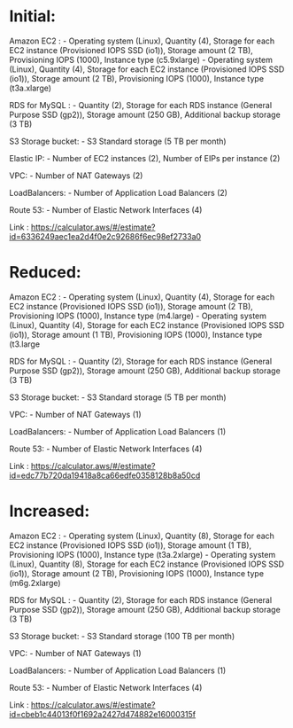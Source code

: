
# Initial:

Amazon EC2 : 
		- Operating system (Linux), Quantity (4), Storage for each EC2 instance (Provisioned IOPS SSD (io1)), Storage amount (2 TB), Provisioning IOPS (1000), Instance type (c5.9xlarge)
		- Operating system (Linux), Quantity (4), Storage for each EC2 instance (Provisioned IOPS SSD (io1)), Storage amount (2 TB), Provisioning IOPS (1000), Instance type (t3a.xlarge)

RDS for MySQL :
		- Quantity (2), Storage for each RDS instance (General Purpose SSD (gp2)), Storage amount (250 GB), Additional backup storage (3 TB)

S3 Storage bucket:
		- S3 Standard storage (5 TB per month)

Elastic IP:
	    - Number of EC2 instances (2), Number of EIPs per instance (2)	

VPC:
		- Number of NAT Gateways (2)

LoadBalancers:
		- Number of Application Load Balancers (2)
		
Route 53:
		- Number of Elastic Network Interfaces (4)

Link : https://calculator.aws/#/estimate?id=6336249aec1ea2d4f0e2c92686f6ec98ef2733a0
			

# Reduced:

Amazon EC2 : 
		- Operating system (Linux), Quantity (4), Storage for each EC2 instance (Provisioned IOPS SSD (io1)), Storage amount (2 TB), Provisioning IOPS (1000), Instance type (m4.large)
		- Operating system (Linux), Quantity (4), Storage for each EC2 instance (Provisioned IOPS SSD (io1)), Storage amount (1 TB), Provisioning IOPS (1000), Instance type (t3.large

RDS for MySQL :
		- Quantity (2), Storage for each RDS instance (General Purpose SSD (gp2)), Storage amount (250 GB), Additional backup storage (3 TB)

S3 Storage bucket:
		- S3 Standard storage (5 TB per month)

VPC:
		- Number of NAT Gateways (1)

LoadBalancers:
		- Number of Application Load Balancers (1)
		
Route 53:
		- Number of Elastic Network Interfaces (4)
		
Link : https://calculator.aws/#/estimate?id=edc77b720da19418a8ca66edfe0358128b8a50cd
		
# Increased: 

Amazon EC2 : 
		- Operating system (Linux), Quantity (8), Storage for each EC2 instance (Provisioned IOPS SSD (io1)), Storage amount (1 TB), Provisioning IOPS (1000), Instance type (t3a.2xlarge)
		- Operating system (Linux), Quantity (8), Storage for each EC2 instance (Provisioned IOPS SSD (io1)), Storage amount (2 TB), Provisioning IOPS (1000), Instance type (m6g.2xlarge)

RDS for MySQL :
		- Quantity (2), Storage for each RDS instance (General Purpose SSD (gp2)), Storage amount (250 GB), Additional backup storage (3 TB)
		
S3 Storage bucket:
		- S3 Standard storage (100 TB per month)
		
VPC:
		- Number of NAT Gateways (1)

LoadBalancers:
		- Number of Application Load Balancers (1)
		
Route 53:
		- Number of Elastic Network Interfaces (4)
		
Link : https://calculator.aws/#/estimate?id=cbeb1c44013f0f1692a2427d474882e16000315f
